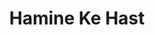 ---
title: Hamine Ke Hast
layout: post
categories: [mohammad_alizadeh]
type: main
file: /assets/music/mohammad_alizadeh-hamine-ke-hast.mp3
---